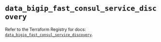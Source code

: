 # `data_bigip_fast_consul_service_discovery`

Refer to the Terraform Registry for docs: [`data_bigip_fast_consul_service_discovery`](https://registry.terraform.io/providers/f5networks/bigip/1.24.1/docs/data-sources/fast_consul_service_discovery).
